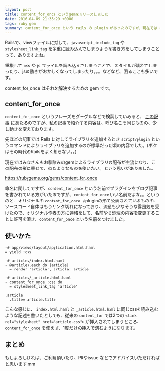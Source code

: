 ```yaml
---
layout: post
title: content_for_once というgemをリリースしました
date: 2016-04-09 21:35:29 +0900
tags: ruby gem
summary: content_for_once という rails の plugin があったのですが、現在では gem によるライブラリの配布が一般的になってきています。 今回はその content_for_once を gem 化したことについて、使いかたを合わせてご紹介します。
---
```


Railsで、viewファイルに対して、`javascript_include_tag` や `stylesheet_link_tag` を多重に読み込んでしまうような書き方をしてしまうことって、ありますよね。

重複して css や js ファイルを読み込んでしまうことで、スタイルが壊れてしまったり、jsの動きがおかしくなってしまったり。。。などなど、困ることも多いです。

content_for_once はそれを解決するための gem です。

## content_for_once

`content_for_once` というフレーズをグーグルなどで検索していみると、 [この記事](http://blog.s21g.com/articles/203) にあたるのですが、私の記事で紹介する内容は、呼び名こそ同じものの、少し動きを変えております。

先ほどの記事では Rails に対してライブラリを追加するとき `script/plugin` というコマンドによりライブラリを追加するのが標準だった頃の内容でした。(ボクはその時代のRailsをよく知らない。。)

現在ではみなさんもお馴染みのgemによるライブラリの配布が主流になり、この配布の形に乗せて、似たようなものを使いたい。という思いがありました。

https://rubygems.org/gems/content_for_once

命名に関してですが、`content_for_once` という名前でプラグインをブログ記事を書かれている方がいたのですが、`content_for_once` いい名前だよな。。というのと、オリジナルの `content_for_once` はpluginの形で公表されているものの、ソースコード自体はもうリンク切れになっており、流通も少なそうな雰囲気を受けたので、オリジナル作者の方に連絡をして、名前やら処理の内容を変更することに許可を頂き、`content_for_once` という名前をつけました。

## 使いかた

```haml
-# app/views/layout/application.html.haml
= yield :css

-# articles/index.html.haml
- @articles.each do |article|
  = render 'article', article: article

-# articles/_article.html.haml
- content_for_once :css do
  = stylesheet_link_tag 'article'

.article
  .title= article.title
```

こんな感じに、 `index.html.haml` と `_article.html.haml` に同じcssを読み込むような記述を書いたとしても、従来の `content_for` では2つの `<link rel="stylesheet" href="article.css">` が挿入されてしまうところ、 `content_for_once` を使えば、1度だけの挿入で済むようになります。

## まとめ

もしよろしければ、ご利用頂いたり、PRやissue などでアドバイスいただければと思います mm
